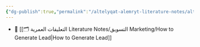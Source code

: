 ```yaml
---
{"dg-publish":true,"permalink":"/altelyqat-alemryt-literature-notes/altswyq-marketing/altswyq-marketing/"}
---
```



- 📄 [[🗂️ التعليقات العمرية Literature Notes/التسويق Marketing/How to Generate Lead\|How to Generate Lead]]

